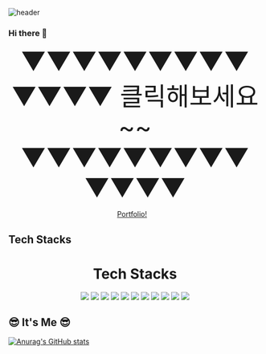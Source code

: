  ![header](https://capsule-render.vercel.app/api?type=Waving&&color=gradient&height=250&section=header&text=welcome%20to%20minjung's%20github⛄&fontSize=50)

### Hi there 👋

<div align="center">
 
 
 <div style="font-size: 50px;">▼▼▼▼▼▼▼▼▼▼▼▼▼ 클릭해보세요~~ ▼▼▼▼▼▼▼▼▼▼▼▼▼</div>
 
  [Portfolio!](https://www.notion.so/minjung-s-3a294a1b648740388a15102811fd8865)
   <img src="" alt="">
   <img src="" alt="">
   <img src="" alt="">
 </div>


## ️Tech Stacks
<div align=center><h1>️Tech Stacks</h1></div>
<div align=center> 
<img src="https://img.shields.io/badge/-HTML-E34F26?style=flat&logo=HTML5&logoColor=white"/>
<img src="https://img.shields.io/badge/-CSS-1572B6?style=flat&logo=CSS3&logoColor=white"/>
<img src="https://img.shields.io/badge/-JavaScript-F7DF1E?style=flat&logo=JavaScript&logoColor=white"/>
<img src="https://img.shields.io/badge/react-61DAFB?style=for-the-badge&logo=react&logoColor=black">

<img src="https://img.shields.io/badge/java-007396?style=for-the-badge&logo=java&logoColor=white">
<img src="https://img.shields.io/badge/spring-6DB33F?style=for-the-badge&logo=spring&logoColor=white">
<img src="https://img.shields.io/badge/springboot-6DB33F?style=for-the-badge&logo=springboot&logoColor=white">

<img src="https://img.shields.io/badge/mysql-4479A1?style=for-the-badge&logo=mysql&logoColor=white">
<img src="https://img.shields.io/badge/mariaDB-003545?style=for-the-badge&logo=mariaDB&logoColor=white">

<img src="https://img.shields.io/badge/aws-232F3E?style=for-the-badge&logo=aws&logoColor=white">

<img src="https://img.shields.io/badge/github-181717?style=for-the-badge&logo=github&logoColor=white">

</div>

## 😎 It's Me 😎
[![Anurag's GitHub stats](https://github-readme-stats.vercel.app/api?username=emilywin825&hide=prs)](https://github.com/anuraghazra/github-readme-stats)




<!--
**emilywin825/emilywin825** is a ✨ _special_ ✨ repository because its `README.md` (this file) appears on your GitHub profile.

Here are some ideas to get you started:

- 🔭 I’m currently working on ...
- 🌱 I’m currently learning ...
- 👯 I’m looking to collaborate on ...
- 🤔 I’m looking for help with ...
- 💬 Ask me about ...
- 📫 How to reach me: ...
- 😄 Pronouns: ...
- ⚡ Fun fact: ...
-->
